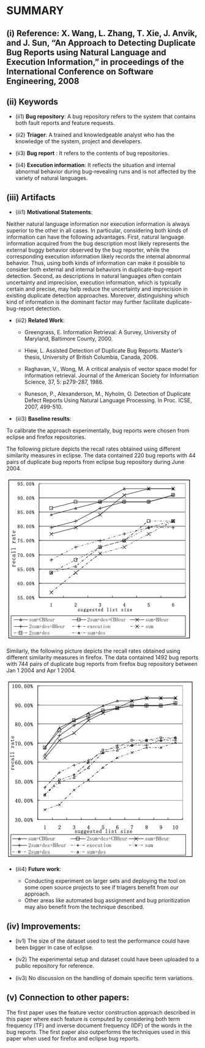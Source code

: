 # SUMMARY

## (i)  Reference:  X. Wang, L. Zhang, T. Xie, J. Anvik, and J. Sun, “An Approach to Detecting Duplicate Bug Reports using Natural Language and Execution Information,” in proceedings of the International Conference on Software Engineering, 2008

## (ii) Keywords

* (ii1) **Bug repository**: A bug repository refers to the system that contains both fault reports and feature requests.

* (ii2) **Triager**: A trained and knowledgeable analyst who has the knowledge of the system, project and developers.

* (ii3) **Bug report** : It refers to the contents of bug repositories. 

* (ii4) **Execution information**:  It reflects  the  situation  and  internal  abnormal  behavior during  bug-revealing  runs  and  is  not affected by the variety of natural languages.

## (iii) Artifacts

* (iii1) **Motivational Statements**:

Neither natural language information nor execution information is always superior to the other in all cases. In particular, considering both kinds of information can have the following advantages. First, natural language information acquired from the bug description most likely represents the external buggy behavior observed by the bug reporter, while the corresponding execution information likely records the internal abnormal behavior. Thus, using both kinds of information can make it possible to consider both external and internal behaviors in duplicate-bug-report detection. Second, as descriptions in natural languages often contain uncertainty and imprecision, execution information, which is typically certain and precise, may help reduce the uncertainty and imprecision in existing duplicate detection approaches. Moreover, distinguishing which kind of information is the dominant factor may further facilitate duplicate-bug-report detection.
	
* (iii2) **Related Work**:

  * Greengrass, E. Information Retrieval: A Survey, University of Maryland, Baltimore County, 2000.

  * Hiew, L. Assisted Detection of Duplicate Bug Reports. Master’s thesis, University of British Columbia, Canada, 2006.

  * Raghavan, V., Wong, M. A critical analysis of vector space model for information retrieval. Journal of the American Society for Information Science, 37, 5: p279-287, 1986.

  * Runeson, P., Alexanderson, M., Nyholm, O. Detection of Duplicate Defect Reports Using Natural Language Processing. In Proc. ICSE, 2007, 499-510.

* (iii3) **Baseline results**:

To calibrate the approach experimentally, bug reports were chosen from eclipse and firefox repositories.

The following picture depicts the recall rates obtained using different similarity measures in eclipse. The data contained 220 bug reports with 44 pairs of duplicate bug reports from eclipse bug repository during June 2004.

![result1](./imgs/eclipse.PNG)

Similarly, the following picture depicts the recall rates obtained using different similarity measures in firefox. The data contained 1492 bug reports with 744 pairs of duplicate bug reports from firefox bug repository between Jan 1 2004 and Apr 1 2004.

![result2](./imgs/firefox.PNG)

* (iii4) **Future work**:

	* Conducting experiment on larger sets and deploying the tool on some open source projects to see if triagers benefit from our approach.
	* Other areas like automated bug assignment and bug prioritization may also benefit from the technique described.

## (iv) Improvements:

* (iv1) The size of the dataset used to test the performance could have been bigger in case of eclipse.

* (iv2) The experimental setup and dataset could have been uploaded to a public repository for reference.

* (iv3) No discussion on the handling of domain speciﬁc term variations.

## (v) Connection to other papers:

The first paper uses the feature vector construction approach described in this paper where each feature is computed by considering both term frequency (TF) and inverse document frequency (IDF) of the words in the bug reports. The first paper also outperforms the techniques used in this paper when used for firefox and eclipse bug reports.